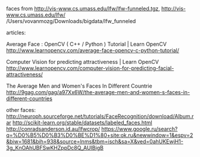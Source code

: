 faces from http://vis-www.cs.umass.edu/lfw/lfw-funneled.tgz, http://vis-www.cs.umass.edu/lfw/
/Users/vovanmozg/Downloads/bigdata/lfw_funneled


articles:

Average Face :  OpenCV ( C++ / Python ) Tutorial | Learn OpenCV
http://www.learnopencv.com/average-face-opencv-c-python-tutorial/

Computer Vision for predicting attractiveness | Learn OpenCV
http://www.learnopencv.com/computer-vision-for-predicting-facial-attractiveness/

The Average Men and Women's Faces In Different Countrie
http://9gag.com/gag/a97Xx6W/the-average-men-and-women-s-faces-in-different-countries


other faces:
http://neuroph.sourceforge.net/tutorials/FaceRecognition/download/Album.rar
http://scikit-learn.org/stable/datasets/labeled_faces.html
http://conradsanderson.id.au/lfwcrop/
https://www.google.ru/search?q=%D0%B5%D0%B3%D0%BE%D1%80+site:ok.ru&newwindow=1&espv=2&biw=1681&bih=938&source=lnms&tbm=isch&sa=X&ved=0ahUKEwjH1-3g_KnOAhUBFSwKHZppDc8Q_AUIBigB
